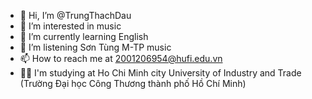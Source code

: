 - 👋 Hi, I’m @TrungThachDau
- 👀 I’m interested in music
- 🌱 I’m currently learning English
- 💞️ I’m listening Sơn Tùng M-TP music
- 📫 How to reach me at 2001206954@hufi.edu.vn
- 🧑‍🎓 I'm studying at Ho Chi Minh city University of Industry and Trade (Trường Đại học Công Thương thành phố Hồ Chí Minh)
 <!---
TrungThachDau/TrungThachDau is a ✨ special ✨ repository because its `README.md` (this file) appears on your GitHub profile.
You can click the Preview link to take a look at your changes.
--->
